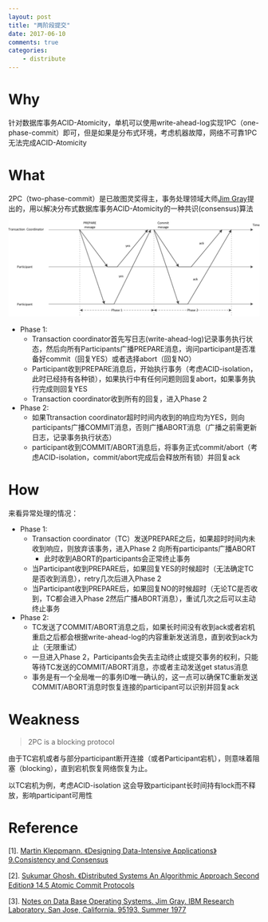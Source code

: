 ```yaml
---
layout: post
title: "两阶段提交"
date: 2017-06-10
comments: true
categories:
    - distribute
---
```

# Why
针对数据库事务ACID-Atomicity，单机可以使用write-ahead-log实现1PC（one-phase-commit）即可，但是如果是分布式环境，考虑机器故障，网络不可靠1PC无法完成ACID-Atomicity

# What
2PC（two-phase-commit）是已故图灵奖得主，事务处理领域大师[Jim Gray](http://jimgray.azurewebsites.net/default.htm)提出的，用以解决分布式数据库事务ACID-Atomicity的一种共识(consensus)算法

![](/images/blog_images/2pc/2pc.png)

- Phase 1:
  - Transaction coordinator首先写日志(write-ahead-log)记录事务执行状态，然后向所有Participants广播PREPARE消息，询问participant是否准备好commit（回复YES）或者选择abort（回复NO）
  - Participant收到PREPARE消息后，开始执行事务（考虑ACID-isolation，此时已经持有各种锁），如果执行中有任何问题则回复abort，如果事务执行完成则回复YES
  - Transaction coordinator收到所有的回复，进入Phase 2
- Phase 2:
  - 如果Ttransaction coordinator超时时间内收到的响应均为YES，则向participants广播COMMIT消息，否则广播ABORT消息（广播之前需更新日志，记录事务执行状态）
  - participant收到COMMIT/ABORT消息后，将事务正式commit/abort（考虑ACID-isolation，commit/abort完成后会释放所有锁）并回复ack

# How
来看异常处理的情况：

- Phase 1:
  - Transaction coordinator（TC）发送PREPARE之后，如果超时时间内未收到响应，则放弃该事务，进入Phase 2 向所有participants广播ABORT
    - 此时收到ABORT的participants会正常终止事务
  - 当Participant收到PREPARE后，如果回复YES的时候超时（无法确定TC是否收到消息），retry几次后进入Phase 2
  - 当Participant收到PREPARE后，如果回复NO的时候超时（无论TC是否收到，TC都会进入Phase 2然后广播ABORT消息），重试几次之后可以主动终止事务
- Phase 2:
  - TC发送了COMMIT/ABORT消息之后，如果长时间没有收到ack或者宕机重启之后都会根据write-ahead-log的内容重新发送消息，直到收到ack为止（无限重试）
  - 一旦进入Phase 2，Participants会失去主动终止或提交事务的权利，只能等待TC发送的COMMIT/ABORT消息，亦或者主动发送get status消息
  - 事务是有一个全局唯一的事务ID唯一确认的，这一点可以确保TC重新发送COMMIT/ABORT消息时恢复连接的participant可以识别并回复ack
  
# Weakness
> 2PC is a blocking protocol

由于TC宕机或者与部分participant断开连接（或者Participant宕机），则意味着阻塞（blocking），直到宕机恢复网络恢复为止。

以TC宕机为例，考虑ACID-isolation 这会导致participant长时间持有lock而不释放，影响participant可用性

# Reference
[1]. [Martin Kleppmann. 《Designing Data-Intensive Applications》9.Consistency and Consensus](http://dataintensive.net/)

[2]. [Sukumar Ghosh. 《Distributed Systems An Algorithmic Approach Second Edition》 14.5 Atomic Commit Protocols](https://www.amazon.com/Distributed-Systems-Algorithmic-Approach-Information/dp/1466552972)

[3]. [Notes on Data Base Operating Systems. Jim Gray. IBM Research Laboratory. San Jose, California. 95193. Summer 1977](https://github.com/1Feng/learn-distributed-systems/blob/master/theory/consensus/atomic-commit-protocols/2PC/DBOS.pdf)
